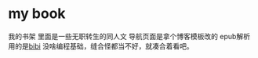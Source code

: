# my book
我的书架
里面是一些无职转生的同人文
导航页面是拿个博客模板改的
epub解析用的是[bibi](https://github.com/satorumurmur/bibi) 
没啥编程基础，缝合怪都当不好，就凑合着看吧。